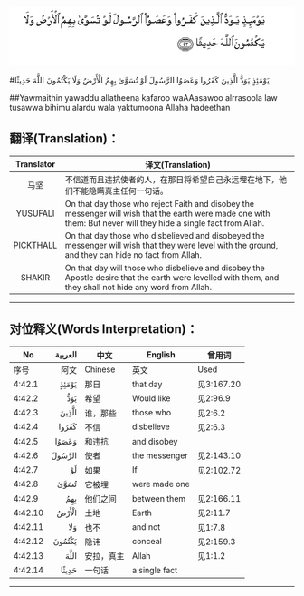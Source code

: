 ![004:042](images/004_042.gif)

#يَوْمَئِذٍ يَوَدُّ الَّذِينَ كَفَرُوا وَعَصَوُا الرَّسُولَ لَوْ تُسَوَّىٰ بِهِمُ الْأَرْضُ وَلَا يَكْتُمُونَ اللَّهَ حَدِيثًا 

##Yawmaithin yawaddu allatheena kafaroo waAAasawoo alrrasoola law tusawwa bihimu alardu wala yaktumoona Allaha hadeethan 

## 翻译(Translation)：

| Translator | 译文(Translation)                                            |
| :--------: | ------------------------------------------------------------ |
|    马坚    | 不信道而且违抗使者的人，在那日将希望自己永远埋在地下，他们不能隐瞒真主任何一句话。 |
|  YUSUFALI  | On that day those who reject Faith and disobey the messenger will wish that the earth were made one with them: But never will they hide a single fact from Allah. |
| PICKTHALL  | On that day those who disbelieved and disobeyed the messenger will wish that they were level with the ground, and they can hide no fact from Allah. |
|   SHAKIR   | On that day will those who disbelieve and disobey the Apostle desire that the earth were levelled with them, and they shall not hide any word from Allah. |

---

## 对位释义(Words Interpretation)：

| No   | العربية | 中文    | English | 曾用词 |
| ---- | ------: | ------- | ------- | ------ |
| 序号 |    阿文 | Chinese | 英文    | Used   |
| 4:42.1  | يَوْمَئِذٍ  | 那日       | that day      | 见3:167.20 |
| 4:42.2  | يَوَدُّ    | 希望       | Would like    | 见2:96.9   |
| 4:42.3  | الَّذِينَ  | 谁，那些   | those who     | 见2:6.2    |
| 4:42.4  | كَفَرُوا  | 不信       | disbelieve    | 见2:6.3    |
| 4:42.5  | وَعَصَوُا  | 和违抗     | and disobey   |            |
| 4:42.6  | الرَّسُولَ | 使者       | the messenger | 见2:143.10 |
| 4:42.7  | لَوْ     | 如果       | If            | 见2:102.72 |
| 4:42.8  | تُسَوَّىٰ   | 它被埋     | were made one |            |
| 4:42.9  | بِهِمُ    | 他们之间   | between them  | 见2:166.11 |
| 4:42.10 | الْأَرْضُ  | 土地       | Earth         | 见2:11.7   |
| 4:42.11 | وَلَا    | 也不       | and not       | 见1:7.8    |
| 4:42.12 | يَكْتُمُونَ | 隐讳       | conceal       | 见2:159.3  |
| 4:42.13 | اللَّهَ   | 安拉，真主 | Allah         | 见1:1.2    |
| 4:42.14 | حَدِيثًا  | 一句话     | a single fact |            |

---
